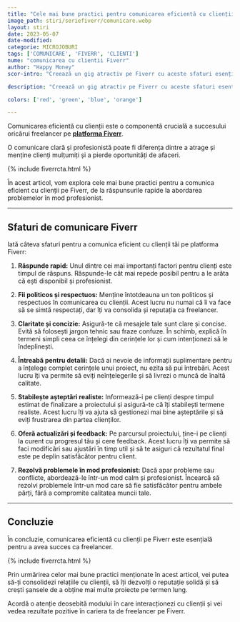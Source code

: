 ```yaml
---
title: "Cele mai bune practici pentru comunicarea eficientă cu clienții pe Fiverr" 
image_path: stiri/seriefiverr/comunicare.webp
layout: stiri
date: 2023-05-07
date-modified: 
categorie: MICROJOBURI
tags: ['COMUNICARE', 'FIVERR', 'CLIENTI']
nume: "comunicarea cu clientii Fiverr"
author: "Happy Money"
scor-intro: "Creează un gig atractiv pe Fiverr cu aceste sfaturi esențiale: alege titlul potrivit, descrie serviciile în detaliu și folosește imagini de impact pentru a atrage clienții."

description: "Creează un gig atractiv pe Fiverr cu aceste sfaturi esențiale: alege titlul potrivit, descrie serviciile în detaliu și folosește imagini de impact pentru a atrage clienții."

colors: ['red', 'green', 'blue', 'orange']

---
```


Comunicarea eficientă cu clienții este o componentă crucială a succesului oricărui freelancer pe **[platforma Fiverr](https://totredus.ro/stiri/castiga-bani-fiverr-romania/)**. 

O comunicare clară și profesionistă poate fi diferența dintre a atrage și menține clienți mulțumiți și a pierde oportunități de afaceri. 

{% include fiverrcta.html %}

În acest articol, vom explora cele mai bune practici pentru a comunica eficient cu clienții pe Fiverr, de la răspunsurile rapide la abordarea problemelor în mod profesionist.

---
## Sfaturi de comunicare Fiverr

Iată câteva sfaturi pentru a comunica eficient cu clienții tăi pe platforma Fiverr:

1. **Răspunde rapid:** Unul dintre cei mai importanți factori pentru clienți este timpul de răspuns. Răspunde-le cât mai repede posibil pentru a le arăta că ești disponibil și profesionist.

2. **Fii politicos și respectuos:** Menține întotdeauna un ton politicos și respectuos în comunicarea cu clienții. Acest lucru nu numai că îi va face să se simtă respectați, dar îți va consolida și reputația ca freelancer.

3. **Claritate și concizie:** Asigură-te că mesajele tale sunt clare și concise. Evită să folosești jargon tehnic sau fraze confuze. În schimb, explică în termeni simpli ceea ce înțelegi din cerințele lor și cum intenționezi să le îndeplinești.

4. **Întreabă pentru detalii:** Dacă ai nevoie de informații suplimentare pentru a înțelege complet cerințele unui proiect, nu ezita să pui întrebări. Acest lucru îți va permite să eviți neînțelegerile și să livrezi o muncă de înaltă calitate.

5. **Stabilește așteptări realiste:** Informează-i pe clienți despre timpul estimat de finalizare a proiectului și asigură-te că îți stabilești termene realiste. Acest lucru îți va ajuta să gestionezi mai bine așteptările și să eviți frustrarea din partea clienților.

6. **Oferă actualizări și feedback:** Pe parcursul proiectului, ține-i pe clienți la curent cu progresul tău și cere feedback. Acest lucru îți va permite să faci modificări sau ajustări în timp util și să te asiguri că rezultatul final este pe deplin satisfăcător pentru client.

7. **Rezolvă problemele în mod profesionist:** Dacă apar probleme sau conflicte, abordează-le într-un mod calm și profesionist. Încearcă să rezolvi problemele într-un mod care să fie satisfăcător pentru ambele părți, fără a compromite calitatea muncii tale.

---
## Concluzie

În concluzie, comunicarea eficientă cu clienții pe Fiverr este esențială pentru a avea succes ca freelancer. 

{% include fiverrcta.html %}

Prin urmărirea celor mai bune practici menționate în acest articol, vei putea să-ți consolidezi relațiile cu clienții, să îți dezvolți o reputație solidă și să crești șansele de a obține mai multe proiecte pe termen lung. 

Acordă o atenție deosebită modului în care interacționezi cu clienții și vei vedea rezultate pozitive în cariera ta de freelancer pe Fiverr.